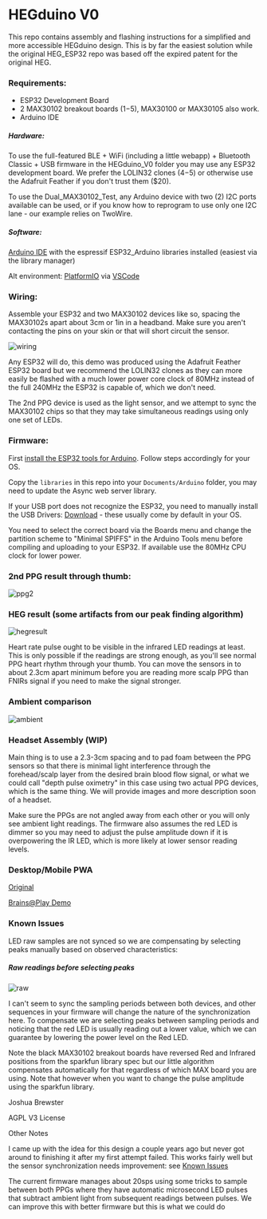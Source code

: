 # HEGduino V0

This repo contains assembly and flashing instructions for a simplified and more accessible HEGduino design. This is by far the easiest solution while the original HEG_ESP32 repo was based off the expired patent for the original HEG. 

### Requirements:

- ESP32 Development Board
- 2 MAX30102 breakout boards ($1-$5), MAX30100 or MAX30105 also work.
- Arduino IDE

##### Hardware:

To use the full-featured BLE + WiFi (including a little webapp) + Bluetooth Classic + USB firmware in the HEGduino_V0 folder you may use any ESP32 development board. We prefer the LOLIN32 clones ($4-$5) or otherwise use the Adafruit Feather if you don't trust them ($20).

To use the Dual_MAX30102_Test, any Arduino device with two (2) I2C ports available can be used, or if you know how to reprogram to use only one I2C lane - our example relies on TwoWire.

##### Software: 

[Arduino IDE](https://www.arduino.cc/en/Main/Software) with the espressif ESP32_Arduino libraries installed (easiest via the library manager)

Alt environment: [PlatformIO](https://platformio.org/) via [VSCode](https://code.visualstudio.com/)

### Wiring:

Assemble your ESP32 and two MAX30102 devices like so, spacing the MAX30102s apart about 3cm or 1in in a headband. Make sure you aren't contacting the pins on your skin or that will short circuit the sensor.

![wiring](./wiring.jpg)

Any ESP32 will do, this demo was produced using the Adafruit Feather ESP32 board but we recommend the LOLIN32 clones as they can more easily be flashed with a much lower power core clock of 80MHz instead of the full 240MHz the ESP32 is capable of, which we don't need.

The 2nd PPG device is used as the light sensor, and we attempt to sync the MAX30102 chips so that they may take simultaneous readings using only one set of LEDs. 

### Firmware: 

First [install the ESP32 tools for Arduino](https://docs.espressif.com/projects/arduino-esp32/en/latest/installing.html).
Follow steps accordingly for your OS. 

Copy the `libraries` in this repo into your `Documents/Arduino` folder, you may need to update the Async web server library.

If your USB port does not recognize the ESP32, you need to manually install the USB Drivers: [Download](https://www.silabs.com/products/development-tools/software/usb-to-uart-bridge-vcp-drivers) - these usually come by default in your OS.

You need to select the correct board via the Boards menu and change the partition scheme to "Minimal SPIFFS" in the Arduino Tools menu before compiling and uploading to your ESP32. If available use the 80MHz CPU clock for lower power.

### 2nd PPG result through thumb:

![ppg2](./ppg2results.png)


### HEG result (some artifacts from our peak finding algorithm)

![hegresult](./hegresult.PNG)

Heart rate pulse ought to be visible in the infrared LED readings at least. This is only possible if the readings are strong enough, as you'll see normal PPG heart rhythm through your thumb. You can move the sensors in to about 2.3cm apart minimum before you are reading more scalp PPG than FNIRs signal if you need to make the signal stronger. 

### Ambient comparison

![ambient](./ambientresult.PNG)

### Headset Assembly (WIP)

Main thing is to use a 2.3-3cm spacing and to pad foam between the PPG sensors so that there is minimal light interference through the forehead/scalp layer from the desired brain blood flow signal, or what we could call "depth pulse oximetry" in this case using two actual PPG devices, which is the same thing. We will provide images and more description soon of a headset.

Make sure the PPGs are not angled away from each other or you will only see ambient light readings. The firmware also assumes the red LED is dimmer so you may need to adjust the pulse amplitude down if it is overpowering the IR LED, which is more likely at lower sensor reading levels. 

### Desktop/Mobile PWA

[Original](https://hegalomania.netlify.app)

[Brains@Play Demo](https://app.brainsatplay.com)

### Known Issues

LED raw samples are not synced so we are compensating by selecting peaks manually based on observed characteristics:

##### Raw readings before selecting peaks
![raw](./outofsync.PNG)

I can't seem to sync the sampling periods between both devices, and other sequences in your firmware will change the nature of the synchronization here. To compensate we are selecting peaks between sampling periods and noticing that the red LED is usually reading out a lower value, which we can guarantee by lowering the power level on the Red LED. 

Note the black MAX30102 breakout boards have reversed Red and Infrared positions from the sparkfun library spec but our little algorithm compensates automatically for that regardless of which MAX board you are using. Note that however when you want to change the pulse amplitude using the sparkfun library.

Joshua Brewster

AGPL V3 License


Other Notes 

I came up with the idea for this design a couple years ago but never got around to finishing it after my first attempt failed. This works fairly well but the sensor synchronization needs improvement: see [Known Issues](#known-issues)

The current firmware manages about 20sps using some tricks to sample between both PPGs where they have automatic microsecond LED pulses that subtract ambient light from subsequent readings between pulses. We can improve this with better firmware but this is what we could do 
